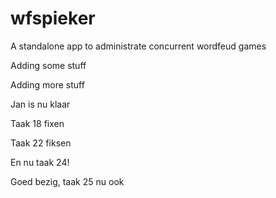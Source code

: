 # wfspieker
A standalone app to administrate concurrent wordfeud games

Adding some stuff

Adding more stuff

Jan is nu klaar

Taak 18 fixen 

Taak 22 fiksen

En nu taak 24!

Goed bezig, taak 25 nu ook


